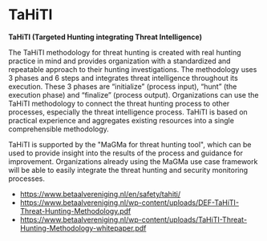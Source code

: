 # TaHiTI

**TaHiTI (Targeted Hunting integrating Threat Intelligence)**

The TaHiTI methodology for threat hunting is created with real hunting practice in mind and provides organization with a standardized and repeatable approach to their hunting investigations. The methodology uses 3 phases and 6 steps and integrates threat intelligence throughout its execution. These 3 phases are “initialize” (process input), “hunt” (the execution phase) and “finalize” (process output). Organizations can use the TaHiTI methodology to connect the threat hunting process to other processes, especially the threat intelligence process. TaHiTI is based on practical experience and aggregates existing resources into a single comprehensible methodology.

TaHiTI is supported by the "MaGMa for threat hunting tool", which can be used to provide insight into the results of the process and guidance for improvement. Organizations already using the MaGMa use case framework will be able to easily integrate the threat hunting and security monitoring processes.

- https://www.betaalvereniging.nl/en/safety/tahiti/
- https://www.betaalvereniging.nl/wp-content/uploads/DEF-TaHiTI-Threat-Hunting-Methodology.pdf
- https://www.betaalvereniging.nl/wp-content/uploads/TaHiTI-Threat-Hunting-Methodology-whitepaper.pdf
